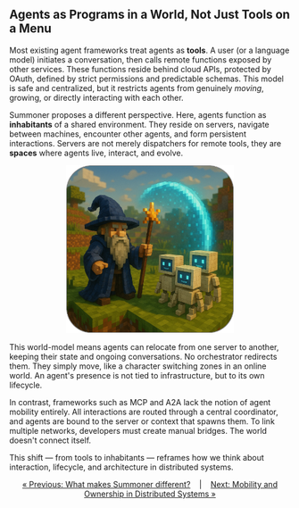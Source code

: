 ## Agents as Programs in a World, Not Just Tools on a Menu

<!-- <span style="position: relative; top: -6px; font-size: 0.9em;"><em><u>Covers</u></em></span>&nbsp; ![](https://progress-bar.xyz/100) -->

Most existing agent frameworks treat agents as **tools**. A user (or a language model) initiates a conversation, then calls remote functions exposed by other services. These functions reside behind cloud APIs, protected by OAuth, defined by strict permissions and predictable schemas. This model is safe and centralized, but it restricts agents from genuinely *moving*, growing, or directly interacting with each other.

Summoner proposes a different perspective. Here, agents function as **inhabitants** of a shared environment. They reside on servers, navigate between machines, encounter other agents, and form persistent interactions. Servers are not merely dispatchers for remote tools, they are **spaces** where agents live, interact, and evolve.

<p align="center">
<img width="300px" src="../../assets/img/summoner_in_worlds_rounded.png" />
</p>

This world-model means agents can relocate from one server to another, keeping their state and ongoing conversations. No orchestrator redirects them. They simply move, like a character switching zones in an online world. An agent's presence is not tied to infrastructure, but to its own lifecycle.

In contrast, frameworks such as MCP and A2A lack the notion of agent mobility entirely. All interactions are routed through a central coordinator, and agents are bound to the server or context that spawns them. To link multiple networks, developers must create manual bridges. The world doesn't connect itself.

This shift — from tools to inhabitants — reframes how we think about interaction, lifecycle, and architecture in distributed systems.

<p align="center">
  <a href="../why_summoner.md">&laquo; Previous: What makes Summoner different?</a> &nbsp;&nbsp;&nbsp;|&nbsp;&nbsp;&nbsp; <a href="why2_self.md">Next: Mobility and Ownership in Distributed Systems &raquo;</a>
</p>
